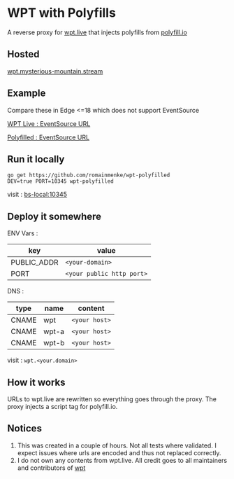 # WPT with Polyfills

A reverse proxy for [wpt.live](https://github.com/web-platform-tests/wpt) that injects polyfills from [polyfill.io](https://polyfill.io/v3/)


## Hosted

[wpt.mysterious-mountain.stream](https://wpt.mysterious-mountain.stream/)


## Example

Compare these in Edge <=18 which does not support EventSource

[WPT Live   : EventSource URL](http://wpt.live/eventsource/eventsource-url.htm)

[Polyfilled : EventSource URL](https://wpt.mysterious-mountain.stream/eventsource/eventsource-url.htm)


## Run it locally

```
go get https://github.com/romainmenke/wpt-polyfilled
DEV=true PORT=10345 wpt-polyfilled
```

visit : [bs-local:10345](http://bs-local.com:10345)


## Deploy it somewhere

ENV Vars :

| key | value |
|-----|-------|
| PUBLIC_ADDR | `<your-domain>` |
| PORT | `<your public http port>` |

DNS :

| type | name | content |
|-----|-------|---------|
| CNAME | wpt | `<your host>` |
| CNAME | wpt-a | `<your host>` |
| CNAME | wpt-b | `<your host>` |

visit : `wpt.<your.domain>`


## How it works

URLs to wpt.live are rewritten so everything goes through the proxy.
The proxy injects a script tag for polyfill.io.


## Notices

1. This was created in a couple of hours. Not all tests where validated.
I expect issues where urls are encoded and thus not replaced correctly.
2. I do not own any contents from wpt.live. All credit goes to all maintainers and contributors of [wpt](https://github.com/web-platform-tests/wpt)
